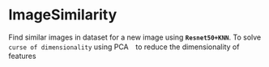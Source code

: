 # ImageSimilarity
Find similar images in dataset for a new image using **`Resnet50+KNN`**. To solve `curse of dimensionality` using PCA　to reduce the dimensionality of features
